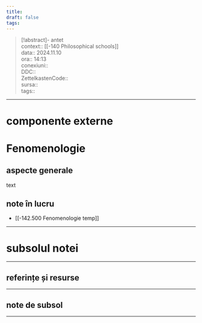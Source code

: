 ```yaml
---
title: 
draft: false
tags:
---
```

> [!abstract]- antet  
> context:: [[-140 Philosophical schools]]  
> data:: 2024.11.10  
> ora:: 14:13  
> conexiuni::  
> DDC::  
> ZettelkastenCode::  
> sursa::  
> tags::  


---

# componente externe


# Fenomenologie
## aspecte generale  
text  
## note în lucru  
- [[-142.500 Fenomenologie temp]]  

  
---
# subsolul notei
---
## referințe și resurse


---
## note de subsol
---


